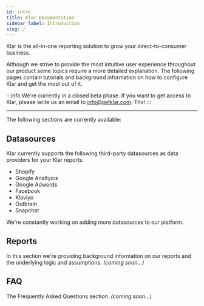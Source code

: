 ```yaml
---
id: intro
title: Klar Documentation
sidebar_label: Introduction
slug: /
---
```


Klar is the all-in-one reporting solution to grow your direct-to-consumer business.

Although we strive to provide the most intuitive user experience throughout our product some topics require a more detailed explanation. The following pages contain tutorials and background information on how to configure Klar and get the most out of it.

:::info
We're currently in a closed beta phase. If you want to get access to Klar, please write us an email to info@getklar.com. Thx!
:::

---

The following sections are currently available:

## Datasources

Klar currently supports the following third-party datasources as data providers for your Klar reports:

- Shopify
- Google Analtyics
- Google Adwords
- Facebook
- Klaviyo
- Outbrain
- Snapchat

We're constantly working on adding more datasources to our platform.

## Reports

In this section we're providing background information on our reports and the underlying logic and assumptions. _(coming soon...)_

## FAQ

The Frequently Asked Questions section. _(coming soon...)_
